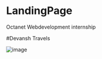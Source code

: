 # LandingPage
Octanet Webdevelopment internship

#Devansh Travels

![image](https://user-images.githubusercontent.com/97893456/236388180-46c7d5bb-acd1-4ae7-86b3-2859140728c2.png)
